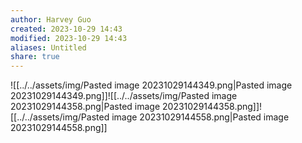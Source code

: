 ```yaml
---
author: Harvey Guo
created: 2023-10-29 14:43
modified: 2023-10-29 14:43
aliases: Untitled
share: true
---
```


![[../../assets/img/Pasted image 20231029144349.png|Pasted image 20231029144349.png]]![[../../assets/img/Pasted image 20231029144358.png|Pasted image 20231029144358.png]]![[../../assets/img/Pasted image 20231029144558.png|Pasted image 20231029144558.png]]